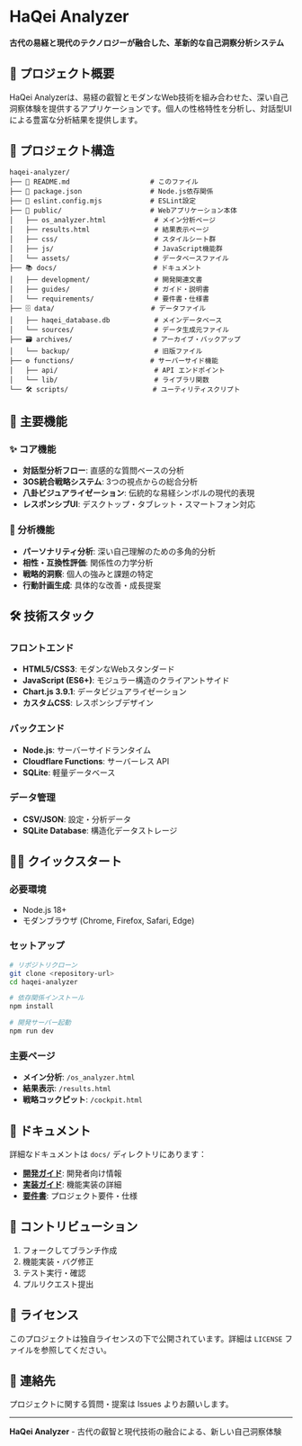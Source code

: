 # HaQei Analyzer

**古代の易経と現代のテクノロジーが融合した、革新的な自己洞察分析システム**

## 🌟 プロジェクト概要

HaQei Analyzerは、易経の叡智とモダンなWeb技術を組み合わせた、深い自己洞察体験を提供するアプリケーションです。個人の性格特性を分析し、対話型UIによる豊富な分析結果を提供します。

## 📁 プロジェクト構造

```
haqei-analyzer/
├── 📄 README.md                    # このファイル
├── 📄 package.json                 # Node.js依存関係
├── 📄 eslint.config.mjs            # ESLint設定
├── 🔧 public/                      # Webアプリケーション本体
│   ├── os_analyzer.html            # メイン分析ページ
│   ├── results.html                # 結果表示ページ
│   ├── css/                        # スタイルシート群
│   ├── js/                         # JavaScript機能群
│   └── assets/                     # データベースファイル
├── 📚 docs/                        # ドキュメント
│   ├── development/                # 開発関連文書
│   ├── guides/                     # ガイド・説明書
│   └── requirements/               # 要件書・仕様書
├── 🗄️ data/                        # データファイル
│   ├── haqei_database.db           # メインデータベース
│   └── sources/                    # データ生成元ファイル
├── 🗃️ archives/                    # アーカイブ・バックアップ
│   └── backup/                     # 旧版ファイル
├── ⚙️ functions/                   # サーバーサイド機能
│   ├── api/                        # API エンドポイント
│   └── lib/                        # ライブラリ関数
└── 🛠️ scripts/                     # ユーティリティスクリプト
```

## 🚀 主要機能

### ✨ コア機能
- **対話型分析フロー**: 直感的な質問ベースの分析
- **3OS統合戦略システム**: 3つの視点からの総合分析
- **八卦ビジュアライゼーション**: 伝統的な易経シンボルの現代的表現
- **レスポンシブUI**: デスクトップ・タブレット・スマートフォン対応

### 🎯 分析機能
- **パーソナリティ分析**: 深い自己理解のための多角的分析
- **相性・互換性評価**: 関係性の力学分析
- **戦略的洞察**: 個人の強みと課題の特定
- **行動計画生成**: 具体的な改善・成長提案

## 🛠️ 技術スタック

### フロントエンド
- **HTML5/CSS3**: モダンなWebスタンダード
- **JavaScript (ES6+)**: モジュラー構造のクライアントサイド
- **Chart.js 3.9.1**: データビジュアライゼーション
- **カスタムCSS**: レスポンシブデザイン

### バックエンド
- **Node.js**: サーバーサイドランタイム
- **Cloudflare Functions**: サーバーレス API
- **SQLite**: 軽量データベース

### データ管理
- **CSV/JSON**: 設定・分析データ
- **SQLite Database**: 構造化データストレージ

## 🏃‍♂️ クイックスタート

### 必要環境
- Node.js 18+ 
- モダンブラウザ (Chrome, Firefox, Safari, Edge)

### セットアップ
```bash
# リポジトリクローン
git clone <repository-url>
cd haqei-analyzer

# 依存関係インストール
npm install

# 開発サーバー起動
npm run dev
```

### 主要ページ
- **メイン分析**: `/os_analyzer.html`
- **結果表示**: `/results.html`
- **戦略コックピット**: `/cockpit.html`

## 📖 ドキュメント

詳細なドキュメントは `docs/` ディレクトリにあります：

- **[開発ガイド](docs/development/)**: 開発者向け情報
- **[実装ガイド](docs/guides/)**: 機能実装の詳細
- **[要件書](docs/requirements/)**: プロジェクト要件・仕様

## 🤝 コントリビューション

1. フォークしてブランチ作成
2. 機能実装・バグ修正
3. テスト実行・確認
4. プルリクエスト提出

## 📄 ライセンス

このプロジェクトは独自ライセンスの下で公開されています。詳細は `LICENSE` ファイルを参照してください。

## 📧 連絡先

プロジェクトに関する質問・提案は Issues よりお願いします。

---

**HaQei Analyzer** - 古代の叡智と現代技術の融合による、新しい自己洞察体験